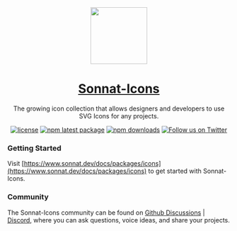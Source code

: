 <div align="center">
  <a href="https://www.sonnat.dev/docs/packages/icons">
    <img src="https://raw.githubusercontent.com/sonnat/sonnat-ui/next/sonnat.svg" height="128">
    <h1 align="center">Sonnat-Icons</h1>
  </a>
</div>

<div align="center">

The growing icon collection that allows designers and developers to use SVG Icons for any projects.

[![license](https://img.shields.io/github/license/sonnat/sonnat-icons?color=EE3F7C&style=for-the-badge)](https://github.com/sonnat/sonnat-icons/blob/main/LICENSE)
[![npm latest package](https://img.shields.io/npm/v/@sonnat/icons?color=EE3F7C&style=for-the-badge)](https://www.npmjs.com/package/@sonnat/icons)
[![npm downloads](https://img.shields.io/npm/dt/@sonnat/icons?color=EE3F7C&style=for-the-badge)](https://www.npmjs.com/package/@sonnat/icons)
[![Follow us on Twitter](https://img.shields.io/twitter/follow/sonnatdesign?color=EE3F7C&label=follow%20us%20on%20twitter&style=for-the-badge)](https://twitter.com/sonnatdesign)

</div>

### Getting Started

Visit [https://www.sonnat.dev/docs/packages/icons](https://www.sonnat.dev/docs/packages/icons) to get started with Sonnat-Icons.

### Community

The Sonnat-Icons community can be found on [Github Discussions](https://github.com/sonnat/sonnat-icons/discussions) | [Discord](https://discord.gg/h4Dpr4PnXW), where you can ask questions, voice ideas, and share your projects.

